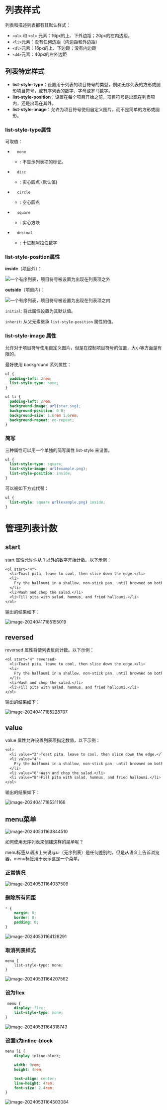 # 列表样式

列表和描述列表都有其默认样式：

- `<ul>` 和 `<ol>` 元素：16px的上、下外边距；20px的左内边距。
- `<li>`元素：没有任何边距（内边距和外边距）
- `<dl>`元素：16px的上、下边距；没有内边距
- `<dd>`元素：40px的左外边距



## 列表特定样式

- **list-style-type**：设置用于列表的项目符号的类型，例如无序列表的方形或圆形项目符号，或有序列表的数字、字母或罗马数字。
- **list-style-position**：设置在每个项目开始之前，项目符号是出现在列表项内，还是出现在其外。
- **list-style-image**：允许为项目符号使用自定义图片，而不是简单的方形或圆形。





### list-style-type属性

可取值：

- ```
    none
    ```

    - : 不显示列表项的标记。

- ```
    disc
    ```

    - : 实心圆点 (默认值)

- ```
    circle
    ```

    - : 空心圆点

- ```
    square
    ```

    - : 实心方块

- ```
    decimal
    ```

    - : 十进制阿拉伯数字



### list-style-position属性

**inside**（项目外）：

![一个有序列表，项目符号被设置为出现在列表项之外](images/列表样式.assets/outer-bullets.png)

**outside**（项目内）：

![一个有序列表，项目符号被设置为出现在列表项之内](images/列表样式.assets/inner-bullets.png)

`initial`: 将此属性设置为其默认值。

`inherit`: 从父元素继承 `list-style-position` 属性的值。





### list-style-image 属性

允许对于项目符号使用自定义图片，但是在控制项目符号的位置，大小等方面是有限的。

最好使用 background 系列属性：

```css
ul {
  padding-left: 2rem;
  list-style-type: none;
}

ul li {
  padding-left: 2rem;
  background-image: url(star.svg);
  background-position: 0 0;
  background-size: 1.6rem 1.6rem;
  background-repeat: no-repeat;
}
```



### 简写

三种属性可以用一个单独的简写属性 list-style 来设置。

```css
ul {
  list-style-type: square;
  list-style-image: url(example.png);
  list-style-position: inside;
}
```

可以被如下方式代替：

```css
ul {
  list-style: square url(example.png) inside;
}
```



# 管理列表计数

## start

start 属性允许你从 1 以外的数字开始计数。以下示例：

```css
<ol start="4">
  <li>Toast pita, leave to cool, then slice down the edge.</li>
  <li>
    Fry the halloumi in a shallow, non-stick pan, until browned on both sides.
  </li>
  <li>Wash and chop the salad.</li>
  <li>Fill pita with salad, hummus, and fried halloumi.</li>
</ol>
```

输出的结果如下：

![image-20240417185155019](images/列表样式.assets/image-20240417185155019.png)



## reversed

reversed 属性将使列表反向计数。以下示例：

```css
<ol start="4" reversed>
  <li>Toast pita, leave to cool, then slice down the edge.</li>
  <li>
    Fry the halloumi in a shallow, non-stick pan, until browned on both sides.
  </li>
  <li>Wash and chop the salad.</li>
  <li>Fill pita with salad, hummus, and fried halloumi.</li>
</ol>
```

输出的结果如下：

![image-20240417185228707](images/列表样式.assets/image-20240417185228707.png)



## value

value 属性允许设置列表项指定数值，以下示例：

```css
<ol>
  <li value="2">Toast pita, leave to cool, then slice down the edge.</li>
  <li value="4">
    Fry the halloumi in a shallow, non-stick pan, until browned on both sides.
  </li>
  <li value="6">Wash and chop the salad.</li>
  <li value="8">Fill pita with salad, hummus, and fried halloumi.</li>
</ol>
```

输出的结果如下：

![image-20240417185311168](images/列表样式.assets/image-20240417185311168.png)



## menu菜单

![image-20240531163844510](./images/%E5%88%97%E8%A1%A8%E6%A0%B7%E5%BC%8F.assets/image-20240531163844510.png)

如何使用无序列表来创建这样的菜单呢？

menu标签从语法上来说与ui（无序列表）是任何差别的，但是从语义上告诉浏览器，menu标签用于表示这是一个菜单。



### 正常情况

![image-20240531164037509](./images/%E5%88%97%E8%A1%A8%E6%A0%B7%E5%BC%8F.assets/image-20240531164037509.png)



### 删除所有间距

```css
* {
    margin: 0;
    border: 0;
    padding: 0;
}
```

![image-20240531164128291](./images/%E5%88%97%E8%A1%A8%E6%A0%B7%E5%BC%8F.assets/image-20240531164128291.png)



### 取消列表样式

```
menu {
    list-style-type: none;
}
```

![image-20240531164207562](./images/%E5%88%97%E8%A1%A8%E6%A0%B7%E5%BC%8F.assets/image-20240531164207562.png)



### 设为flex

```css
 menu {
    display: flex;
    list-style-type: none;
}
```

![image-20240531164318743](./images/%E5%88%97%E8%A1%A8%E6%A0%B7%E5%BC%8F.assets/image-20240531164318743.png)



### 设置li为inline-block

```css
menu li {
    display inline-block;

    width: 9rem;
    height: 4rem;

    text-align: center;
    line-height: 4rem;
    font-size: 2.4rem;
}
```

![image-20240531164503084](./images/%E5%88%97%E8%A1%A8%E6%A0%B7%E5%BC%8F.assets/image-20240531164503084.png)







